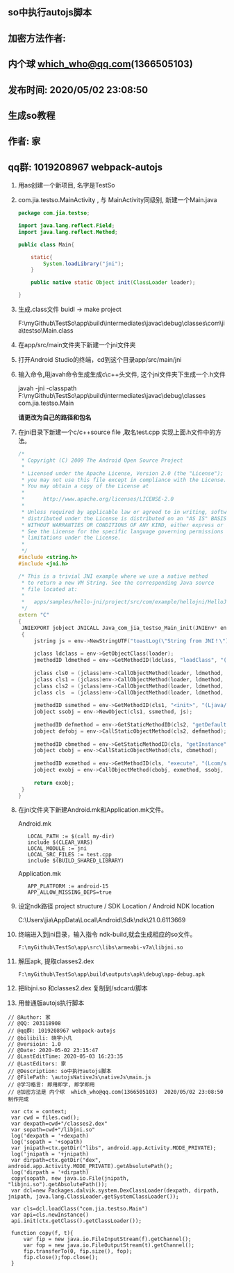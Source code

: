 ## so中执行autojs脚本



## 加密方法作者: 

## 内个球 which_who@qq.com(1366505103) 

## 发布时间: 2020/05/02 23:08:50 



## 生成so教程

## 作者: 家
## qq群: 1019208967  webpack-autojs 



1. 用as创建一个新项目, 名字是TestSo

2. com.jia.testso.MainActivity , 与 MainActivity同级别, 新建一个Main.java

   ```java
   package com.jia.testso;
   
   import java.lang.reflect.Field;
   import java.lang.reflect.Method;
   
   public class Main{
   
       static{
           System.loadLibrary("jni");
       }
   
       public native static Object init(ClassLoader loader);
   
   }
   
   ```

3. 生成.class文件  buidl -> make project 

   F:\myGithub\TestSo\app\build\intermediates\javac\debug\classes\com\jia\testso\Main.class
   
4. 在app/src/main文件夹下新建一个jni文件夹

5. 打开Android Studio的终端，cd到这个目录app/src/main/jni

6. 输入命令,用javah命令生成生成c\c++头文件, 这个jni文件夹下生成一个.h文件

   javah -jni -classpath F:\myGithub\TestSo\app\build\intermediates\javac\debug\classes com.jia.testso.Main

   **请更改为自己的路径和包名**
   
7. 在jni目录下新建一个c/c++source file ,取名test.cpp 实现上面.h文件中的方法。

   ```cpp
   /*
    * Copyright (C) 2009 The Android Open Source Project
    *
    * Licensed under the Apache License, Version 2.0 (the "License");
    * you may not use this file except in compliance with the License.
    * You may obtain a copy of the License at
    *
    *      http://www.apache.org/licenses/LICENSE-2.0
    *
    * Unless required by applicable law or agreed to in writing, software
    * distributed under the License is distributed on an "AS IS" BASIS,
    * WITHOUT WARRANTIES OR CONDITIONS OF ANY KIND, either express or implied.
    * See the License for the specific language governing permissions and
    * limitations under the License.
    *
    */
   #include <string.h>
   #include <jni.h>
   
   /* This is a trivial JNI example where we use a native method
    * to return a new VM String. See the corresponding Java source
    * file located at:
    *
    *   apps/samples/hello-jni/project/src/com/example/hellojni/HelloJni.java
    */
   extern "C"
   {
   	JNIEXPORT jobject JNICALL Java_com_jia_testso_Main_init(JNIEnv* env, jobject thiz, jobject loader)
   	{
   		jstring js = env->NewStringUTF("toastLog(\"String from JNI！\")");
   		
   		jclass ldclass = env->GetObjectClass(loader);
   		jmethodID ldmethod = env->GetMethodID(ldclass, "loadClass", "(Ljava/lang/String;)Ljava/lang/Class;");
   		
   		jclass cls0 = (jclass)env->CallObjectMethod(loader, ldmethod, env->NewStringUTF("com.stardust.autojs.script.ScriptSource"));
   		jclass cls1 = (jclass)env->CallObjectMethod(loader, ldmethod, env->NewStringUTF("com.stardust.autojs.script.StringScriptSource"));
   		jclass cls2 = (jclass)env->CallObjectMethod(loader, ldmethod, env->NewStringUTF("com.stardust.autojs.execution.ExecutionConfig"));
   		jclass cls  = (jclass)env->CallObjectMethod(loader, ldmethod, env->NewStringUTF("com.stardust.autojs.ScriptEngineService"));
   		
   		jmethodID ssmethod = env->GetMethodID(cls1, "<init>", "(Ljava/lang/String;)V");
   		jobject ssobj = env->NewObject(cls1, ssmethod, js);
   		
   		jmethodID defmethod = env->GetStaticMethodID(cls2, "getDefault", "()Lcom/stardust/autojs/execution/ExecutionConfig;");
   		jobject defobj = env->CallStaticObjectMethod(cls2, defmethod);
   		
   		jmethodID cbmethod = env->GetStaticMethodID(cls, "getInstance", "()Lcom/stardust/autojs/ScriptEngineService;");
   		jobject cbobj = env->CallStaticObjectMethod(cls, cbmethod);
   		
   		jmethodID exmethod = env->GetMethodID(cls, "execute", "(Lcom/stardust/autojs/script/ScriptSource;Lcom/stardust/autojs/execution/ExecutionConfig;)Lcom/stardust/autojs/execution/ScriptExecution;");
   		jobject exobj = env->CallObjectMethod(cbobj, exmethod, ssobj, defobj);
   		
   		return exobj;
   	}
   }
   
   ```

8. 在jni文件夹下新建Android.mk和Application.mk文件。

   Android.mk

   ```
      LOCAL_PATH := $(call my-dir)
      include $(CLEAR_VARS)
      LOCAL_MODULE := jni
      LOCAL_SRC_FILES := test.cpp
      include $(BUILD_SHARED_LIBRARY)
   ```

   Application.mk

   ```
      APP_PLATFORM := android-15
      APP_ALLOW_MISSING_DEPS=true
   ```

   

9. 设定ndk路径  project structure / SDK Location / Android NDK location

   C:\Users\jia\AppData\Local\Android\Sdk\ndk\21.0.6113669

10. 终端进入到jni目录，输入指令 ndk-build,就会生成相应的so文件。

    ```
    F:\myGithub\TestSo\app\src\libs\armeabi-v7a\libjni.so
    ```

    

11. 解压apk, 提取classes2.dex

    ```
    F:\myGithub\TestSo\app\build\outputs\apk\debug\app-debug.apk
    ```

12. 把libjni.so 和classes2.dex 复制到/sdcard/脚本

13. 用普通版autojs执行脚本

   ```
   // @Author: 家
   // @QQ: 203118908
   // @qq群: 1019208967 webpack-autojs
   // @bilibili: 晓宇小凡
   // @versioin: 1.0
   // @Date: 2020-05-02 23:15:47
   // @LastEditTime: 2020-05-03 16:23:35
   // @LastEditors: 家
   // @Description: so中执行autojs脚本
   // @FilePath: \autojsNativeJs\nativeJs\main.js
   // @学习格言: 即用即学, 即学即用
   // @加密方法是 内个球  which_who@qq.com(1366505103)  2020/05/02 23:08:50 制作完成
   ```



   ```
    var ctx = context;
    var cwd = files.cwd();
    var dexpath=cwd+"/classes2.dex"
    var sopath=cwd+"/libjni.so"
    log('dexpath = '+dexpath)
    log('sopath = '+sopath)
    var jnipath=ctx.getDir("libs", android.app.Activity.MODE_PRIVATE);
    log('jnipath = '+jnipath)
    var dirpath=ctx.getDir("dex", android.app.Activity.MODE_PRIVATE).getAbsolutePath();
    log('dirpath = '+dirpath)
    copy(sopath, new java.io.File(jnipath, "libjni.so").getAbsolutePath());
    var dcl=new Packages.dalvik.system.DexClassLoader(dexpath, dirpath, jnipath, java.lang.ClassLoader.getSystemClassLoader());
    
    var cls=dcl.loadClass("com.jia.testso.Main")
    var api=cls.newInstance()
    api.init(ctx.getClass().getClassLoader());
    
    function copy(f, t){
    	var fip = new java.io.FileInputStream(f).getChannel();
    	var fop = new java.io.FileOutputStream(t).getChannel();
    	fip.transferTo(0, fip.size(), fop);
    	fip.close();fop.close();
    }
   ```
